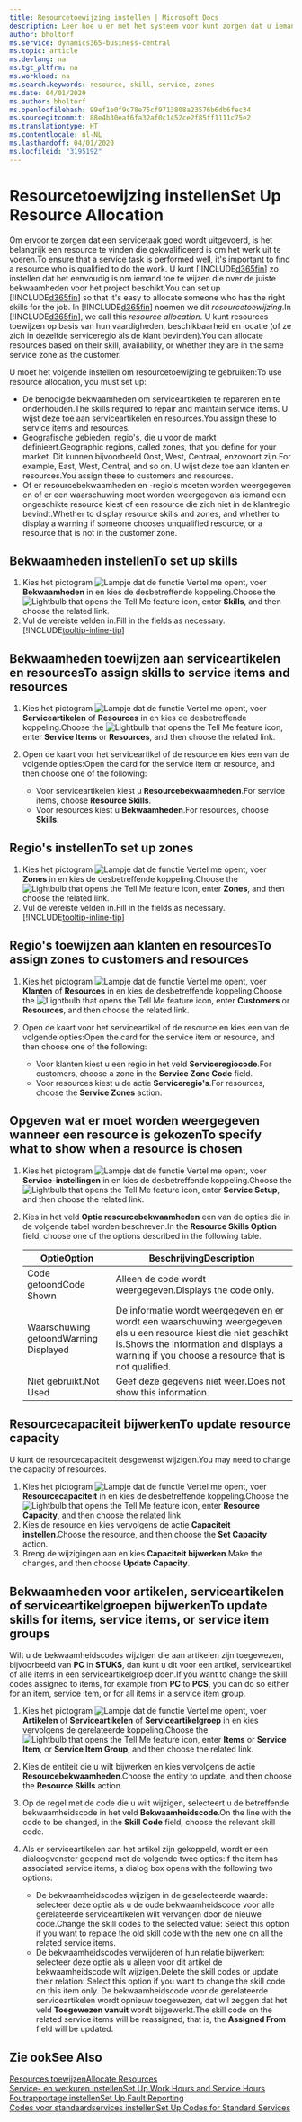 ```yaml
---
title: Resourcetoewijzing instellen | Microsoft Docs
description: Leer hoe u er met het systeem voor kunt zorgen dat u iemand toewijst die over de vereiste vaardigheden beschikt om een service te bieden.
author: bholtorf
ms.service: dynamics365-business-central
ms.topic: article
ms.devlang: na
ms.tgt_pltfrm: na
ms.workload: na
ms.search.keywords: resource, skill, service, zones
ms.date: 04/01/2020
ms.author: bholtorf
ms.openlocfilehash: 99ef1e0f9c78e75cf9713808a23576b6db6fec34
ms.sourcegitcommit: 88e4b30eaf6fa32af0c1452ce2f85ff1111c75e2
ms.translationtype: HT
ms.contentlocale: nl-NL
ms.lasthandoff: 04/01/2020
ms.locfileid: "3195192"
---
```

# <a name="set-up-resource-allocation"></a><span data-ttu-id="8b28b-103">Resourcetoewijzing instellen</span><span class="sxs-lookup"><span data-stu-id="8b28b-103">Set Up Resource Allocation</span></span>
<span data-ttu-id="8b28b-104">Om ervoor te zorgen dat een servicetaak goed wordt uitgevoerd, is het belangrijk een resource te vinden die gekwalificeerd is om het werk uit te voeren.</span><span class="sxs-lookup"><span data-stu-id="8b28b-104">To ensure that a service task is performed well, it's important to find a resource who is qualified to do the work.</span></span> <span data-ttu-id="8b28b-105">U kunt [!INCLUDE[d365fin](includes/d365fin_md.md)] zo instellen dat het eenvoudig is om iemand toe te wijzen die over de juiste bekwaamheden voor het project beschikt.</span><span class="sxs-lookup"><span data-stu-id="8b28b-105">You can set up [!INCLUDE[d365fin](includes/d365fin_md.md)] so that it's easy to allocate someone who has the right skills for the job.</span></span> <span data-ttu-id="8b28b-106">In [!INCLUDE[d365fin](includes/d365fin_md.md)] noemen we dit _resourcetoewijzing_.</span><span class="sxs-lookup"><span data-stu-id="8b28b-106">In [!INCLUDE[d365fin](includes/d365fin_md.md)], we call this _resource allocation_.</span></span> <span data-ttu-id="8b28b-107">U kunt resources toewijzen op basis van hun vaardigheden, beschikbaarheid en locatie (of ze zich in dezelfde serviceregio als de klant bevinden).</span><span class="sxs-lookup"><span data-stu-id="8b28b-107">You can allocate resources based on their skill, availability, or whether they are in the same service zone as the customer.</span></span> 

<span data-ttu-id="8b28b-108">U moet het volgende instellen om resourcetoewijzing te gebruiken:</span><span class="sxs-lookup"><span data-stu-id="8b28b-108">To use resource allocation, you must set up:</span></span>  
  
* <span data-ttu-id="8b28b-109">De benodigde bekwaamheden om serviceartikelen te repareren en te onderhouden.</span><span class="sxs-lookup"><span data-stu-id="8b28b-109">The skills required to repair and maintain service items.</span></span> <span data-ttu-id="8b28b-110">U wijst deze toe aan serviceartikelen en resources.</span><span class="sxs-lookup"><span data-stu-id="8b28b-110">You assign these to service items and resources.</span></span>  
* <span data-ttu-id="8b28b-111">Geografische gebieden, regio's, die u voor de markt definieert.</span><span class="sxs-lookup"><span data-stu-id="8b28b-111">Geographic regions, called zones, that you define for your market.</span></span> <span data-ttu-id="8b28b-112">Dit kunnen bijvoorbeeld Oost, West, Centraal, enzovoort zijn.</span><span class="sxs-lookup"><span data-stu-id="8b28b-112">For example, East, West, Central, and so on.</span></span> <span data-ttu-id="8b28b-113">U wijst deze toe aan klanten en resources.</span><span class="sxs-lookup"><span data-stu-id="8b28b-113">You assign these to customers and resources.</span></span>  
* <span data-ttu-id="8b28b-114">Of er resourcebekwaamheden en -regio's moeten worden weergegeven en of er een waarschuwing moet worden weergegeven als iemand een ongeschikte resource kiest of een resource die zich niet in de klantregio bevindt.</span><span class="sxs-lookup"><span data-stu-id="8b28b-114">Whether to display resource skills and zones, and whether to display a warning if someone chooses unqualified resource, or a resource that is not in the customer zone.</span></span>  

## <a name="to-set-up-skills"></a><span data-ttu-id="8b28b-115">Bekwaamheden instellen</span><span class="sxs-lookup"><span data-stu-id="8b28b-115">To set up skills</span></span>
1. <span data-ttu-id="8b28b-116">Kies het pictogram ![Lampje dat de functie Vertel me opent](media/ui-search/search_small.png "Vertel me wat u wilt doen"), voer **Bekwaamheden** in en kies de desbetreffende koppeling.</span><span class="sxs-lookup"><span data-stu-id="8b28b-116">Choose the ![Lightbulb that opens the Tell Me feature](media/ui-search/search_small.png "Tell me what you want to do") icon, enter **Skills**, and then choose the related link.</span></span>  
2. <span data-ttu-id="8b28b-117">Vul de vereiste velden in.</span><span class="sxs-lookup"><span data-stu-id="8b28b-117">Fill in the fields as necessary.</span></span> [!INCLUDE[tooltip-inline-tip](includes/tooltip-inline-tip_md.md)]  

## <a name="to-assign-skills-to-service-items-and-resources"></a><span data-ttu-id="8b28b-118">Bekwaamheden toewijzen aan serviceartikelen en resources</span><span class="sxs-lookup"><span data-stu-id="8b28b-118">To assign skills to service items and resources</span></span>
1. <span data-ttu-id="8b28b-119">Kies het pictogram ![Lampje dat de functie Vertel me opent](media/ui-search/search_small.png "Vertel me wat u wilt doen"), voer **Serviceartikelen** of **Resources** in en kies de desbetreffende koppeling.</span><span class="sxs-lookup"><span data-stu-id="8b28b-119">Choose the ![Lightbulb that opens the Tell Me feature](media/ui-search/search_small.png "Tell me what you want to do") icon, enter **Service Items** or **Resources**, and then choose the related link.</span></span>  
2. <span data-ttu-id="8b28b-120">Open de kaart voor het serviceartikel of de resource en kies een van de volgende opties:</span><span class="sxs-lookup"><span data-stu-id="8b28b-120">Open the card for the service item or resource, and then choose one of the following:</span></span>  
  
    * <span data-ttu-id="8b28b-121">Voor serviceartikelen kiest u **Resourcebekwaamheden**.</span><span class="sxs-lookup"><span data-stu-id="8b28b-121">For service items, choose **Resource Skills**.</span></span>  
    * <span data-ttu-id="8b28b-122">Voor resources kiest u **Bekwaamheden**.</span><span class="sxs-lookup"><span data-stu-id="8b28b-122">For resources, choose **Skills**.</span></span>  

## <a name="to-set-up-zones"></a><span data-ttu-id="8b28b-123">Regio's instellen</span><span class="sxs-lookup"><span data-stu-id="8b28b-123">To set up zones</span></span>
1. <span data-ttu-id="8b28b-124">Kies het pictogram ![Lampje dat de functie Vertel me opent](media/ui-search/search_small.png "Vertel me wat u wilt doen"), voer **Zones** in en kies de desbetreffende koppeling.</span><span class="sxs-lookup"><span data-stu-id="8b28b-124">Choose the ![Lightbulb that opens the Tell Me feature](media/ui-search/search_small.png "Tell me what you want to do") icon, enter **Zones**, and then choose the related link.</span></span>  
2. <span data-ttu-id="8b28b-125">Vul de vereiste velden in.</span><span class="sxs-lookup"><span data-stu-id="8b28b-125">Fill in the fields as necessary.</span></span> [!INCLUDE[tooltip-inline-tip](includes/tooltip-inline-tip_md.md)]  

## <a name="to-assign-zones-to-customers-and-resources"></a><span data-ttu-id="8b28b-126">Regio's toewijzen aan klanten en resources</span><span class="sxs-lookup"><span data-stu-id="8b28b-126">To assign zones to customers and resources</span></span> 
1. <span data-ttu-id="8b28b-127">Kies het pictogram ![Lampje dat de functie Vertel me opent](media/ui-search/search_small.png "Vertel me wat u wilt doen"), voer **Klanten** of **Resources** in en kies de desbetreffende koppeling.</span><span class="sxs-lookup"><span data-stu-id="8b28b-127">Choose the ![Lightbulb that opens the Tell Me feature](media/ui-search/search_small.png "Tell me what you want to do") icon, enter **Customers** or **Resources**, and then choose the related link.</span></span>  
2. <span data-ttu-id="8b28b-128">Open de kaart voor het serviceartikel of de resource en kies een van de volgende opties:</span><span class="sxs-lookup"><span data-stu-id="8b28b-128">Open the card for the service item or resource, and then choose one of the following:</span></span>  
  
    * <span data-ttu-id="8b28b-129">Voor klanten kiest u een regio in het veld **Serviceregiocode**.</span><span class="sxs-lookup"><span data-stu-id="8b28b-129">For customers, choose a zone in the **Service Zone Code** field.</span></span>  
    * <span data-ttu-id="8b28b-130">Voor resources kiest u de actie **Serviceregio's**.</span><span class="sxs-lookup"><span data-stu-id="8b28b-130">For resources, choose the **Service Zones** action.</span></span>  

## <a name="to-specify-what-to-show-when-a-resource-is-chosen"></a><span data-ttu-id="8b28b-131">Opgeven wat er moet worden weergegeven wanneer een resource is gekozen</span><span class="sxs-lookup"><span data-stu-id="8b28b-131">To specify what to show when a resource is chosen</span></span>
1. <span data-ttu-id="8b28b-132">Kies het pictogram ![Lampje dat de functie Vertel me opent](media/ui-search/search_small.png "Vertel me wat u wilt doen"), voer **Service-instellingen** in en kies de desbetreffende koppeling.</span><span class="sxs-lookup"><span data-stu-id="8b28b-132">Choose the ![Lightbulb that opens the Tell Me feature](media/ui-search/search_small.png "Tell me what you want to do") icon, enter **Service Setup**, and then choose the related link.</span></span> 
2. <span data-ttu-id="8b28b-133">Kies in het veld **Optie resourcebekwaamheden** een van de opties die in de volgende tabel worden beschreven.</span><span class="sxs-lookup"><span data-stu-id="8b28b-133">In the **Resource Skills Option** field, choose one of the options described in the following table.</span></span>  
  
    |<span data-ttu-id="8b28b-134">**Optie**</span><span class="sxs-lookup"><span data-stu-id="8b28b-134">**Option**</span></span>|<span data-ttu-id="8b28b-135">**Beschrijving**</span><span class="sxs-lookup"><span data-stu-id="8b28b-135">**Description**</span></span>|  
    |------------|-------------|  
    |<span data-ttu-id="8b28b-136">Code getoond</span><span class="sxs-lookup"><span data-stu-id="8b28b-136">Code Shown</span></span> | <span data-ttu-id="8b28b-137">Alleen de code wordt weergegeven.</span><span class="sxs-lookup"><span data-stu-id="8b28b-137">Displays the code only.</span></span>|  
    |<span data-ttu-id="8b28b-138">Waarschuwing getoond</span><span class="sxs-lookup"><span data-stu-id="8b28b-138">Warning Displayed</span></span> | <span data-ttu-id="8b28b-139">De informatie wordt weergegeven en er wordt een waarschuwing weergegeven als u een resource kiest die niet geschikt is.</span><span class="sxs-lookup"><span data-stu-id="8b28b-139">Shows the information and displays a warning if you choose a resource that is not qualified.</span></span>|  
    |<span data-ttu-id="8b28b-140">Niet gebruikt.</span><span class="sxs-lookup"><span data-stu-id="8b28b-140">Not Used</span></span> | <span data-ttu-id="8b28b-141">Geef deze gegevens niet weer.</span><span class="sxs-lookup"><span data-stu-id="8b28b-141">Does not show this information.</span></span>|  

## <a name="to-update-resource-capacity"></a><span data-ttu-id="8b28b-142">Resourcecapaciteit bijwerken</span><span class="sxs-lookup"><span data-stu-id="8b28b-142">To update resource capacity</span></span>  
<span data-ttu-id="8b28b-143">U kunt de resourcecapaciteit desgewenst wijzigen.</span><span class="sxs-lookup"><span data-stu-id="8b28b-143">You may need to change the capacity of resources.</span></span>  
  
1. <span data-ttu-id="8b28b-144">Kies het pictogram ![Lampje dat de functie Vertel me opent](media/ui-search/search_small.png "Vertel me wat u wilt doen"), voer **Resourcecapaciteit** in en kies de desbetreffende koppeling.</span><span class="sxs-lookup"><span data-stu-id="8b28b-144">Choose the ![Lightbulb that opens the Tell Me feature](media/ui-search/search_small.png "Tell me what you want to do") icon, enter **Resource Capacity**, and then choose the related link.</span></span>  
2. <span data-ttu-id="8b28b-145">Kies de resource en kies vervolgens de actie **Capaciteit instellen**.</span><span class="sxs-lookup"><span data-stu-id="8b28b-145">Choose the resource, and then choose the **Set Capacity** action.</span></span>  
3. <span data-ttu-id="8b28b-146">Breng de wijzigingen aan en kies **Capaciteit bijwerken**.</span><span class="sxs-lookup"><span data-stu-id="8b28b-146">Make the changes, and then choose **Update Capacity**.</span></span>  

## <a name="to-update-skills-for-items-service-items-or-service-item-groups"></a><span data-ttu-id="8b28b-147">Bekwaamheden voor artikelen, serviceartikelen of serviceartikelgroepen bijwerken</span><span class="sxs-lookup"><span data-stu-id="8b28b-147">To update skills for items, service items, or service item groups</span></span>
<span data-ttu-id="8b28b-148">Wilt u de bekwaamheidscodes wijzigen die aan artikelen zijn toegewezen, bijvoorbeeld van **PC** in **STUKS**, dan kunt u dit voor een artikel, serviceartikel of alle items in een serviceartikelgroep doen.</span><span class="sxs-lookup"><span data-stu-id="8b28b-148">If you want to change the skill codes assigned to items, for example from **PC** to **PCS**, you can do so either for an item, service item, or for all items in a service item group.</span></span>  
  
1. <span data-ttu-id="8b28b-149">Kies het pictogram ![Lampje dat de functie Vertel me opent](media/ui-search/search_small.png "Vertel me wat u wilt doen"), voer **Artikelen** of **Serviceartikelen** of **Serviceartikelgroep** in en kies vervolgens de gerelateerde koppeling.</span><span class="sxs-lookup"><span data-stu-id="8b28b-149">Choose the ![Lightbulb that opens the Tell Me feature](media/ui-search/search_small.png "Tell me what you want to do") icon, enter **Items** or **Service Item**, or **Service Item Group**, and then choose the related link.</span></span>  
2. <span data-ttu-id="8b28b-150">Kies de entiteit die u wilt bijwerken en kies vervolgens de actie **Resourcebekwaamheden**.</span><span class="sxs-lookup"><span data-stu-id="8b28b-150">Choose the entity to update, and then choose the **Resource Skills** action.</span></span>  
3. <span data-ttu-id="8b28b-151">Op de regel met de code die u wilt wijzigen, selecteert u de betreffende bekwaamheidscode in het veld **Bekwaamheidscode**.</span><span class="sxs-lookup"><span data-stu-id="8b28b-151">On the line with the code to be changed, in the **Skill Code** field, choose the relevant skill code.</span></span>  
4.  <span data-ttu-id="8b28b-152">Als er serviceartikelen aan het artikel zijn gekoppeld, wordt er een dialoogvenster geopend met de volgende twee opties:</span><span class="sxs-lookup"><span data-stu-id="8b28b-152">If the item has associated service items, a dialog box opens with the following two options:</span></span>  
  
    * <span data-ttu-id="8b28b-153">De bekwaamheidscodes wijzigen in de geselecteerde waarde: selecteer deze optie als u de oude bekwaamheidscode voor alle gerelateerde serviceartikelen wilt vervangen door de nieuwe code.</span><span class="sxs-lookup"><span data-stu-id="8b28b-153">Change the skill codes to the selected value: Select this option if you want to replace the old skill code with the new one on all the related service items.</span></span>  
    * <span data-ttu-id="8b28b-154">De bekwaamheidscodes verwijderen of hun relatie bijwerken: selecteer deze optie als u alleen voor dit artikel de bekwaamheidscode wilt wijzigen.</span><span class="sxs-lookup"><span data-stu-id="8b28b-154">Delete the skill codes or update their relation: Select this option if you want to change the skill code on this item only.</span></span> <span data-ttu-id="8b28b-155">De bekwaamheidscode voor de gerelateerde serviceartikelen wordt opnieuw toegewezen, dat wil zeggen dat het veld **Toegewezen vanuit** wordt bijgewerkt.</span><span class="sxs-lookup"><span data-stu-id="8b28b-155">The skill code on the related service items will be reassigned, that is, the **Assigned From** field will be updated.</span></span>  
  
## <a name="see-also"></a><span data-ttu-id="8b28b-156">Zie ook</span><span class="sxs-lookup"><span data-stu-id="8b28b-156">See Also</span></span>
[<span data-ttu-id="8b28b-157">Resources toewijzen</span><span class="sxs-lookup"><span data-stu-id="8b28b-157">Allocate Resources</span></span>](service-how-to-allocate-resources.md)  
[<span data-ttu-id="8b28b-158">Service- en werkuren instellen</span><span class="sxs-lookup"><span data-stu-id="8b28b-158">Set Up Work Hours and Service Hours</span></span>](service-how-setup-work-service-hours.md)  
[<span data-ttu-id="8b28b-159">Foutrapportage instellen</span><span class="sxs-lookup"><span data-stu-id="8b28b-159">Set Up Fault Reporting</span></span>](service-how-setup-fault-reporting.md)  
[<span data-ttu-id="8b28b-160">Codes voor standaardservices instellen</span><span class="sxs-lookup"><span data-stu-id="8b28b-160">Set Up Codes for Standard Services</span></span>](service-how-setup-service-coding.md)  
 

